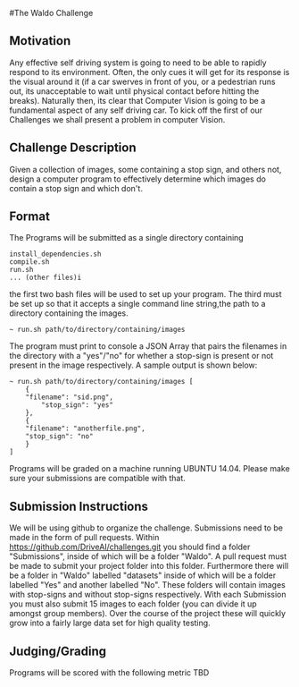 #The Waldo Challenge


## Motivation

Any effective self driving system is going to need to be able to rapidly respond to its environment. Often, the only cues it will get for its response is the visual around it (if a car swerves in front of you, or a pedestrian runs out, its unacceptable to wait until physical contact before hitting the breaks). Naturally then, its clear that Computer Vision is going to be a fundamental aspect of any self driving car. To kick off the first of our Challenges we shall present a problem in computer Vision. 
## Challenge Description

Given a collection of images, some containing a stop sign, and others not, design a computer program to effectively determine which images do contain a stop sign and which don't. 

## Format

The Programs will be submitted as a single directory containing 

    install_dependencies.sh
    compile.sh
    run.sh
    ... (other files)i
the first two bash files will be used to set up your program. The third must be set up so that it accepts a single command line string,the path to a directory containing the  images.

    ~ run.sh path/to/directory/containing/images

 The program must print to console a JSON Array that pairs the filenames in the directory with a "yes"/"no" for whether a stop-sign is present or not present in the image respectively. A sample output  is shown below:

    ~ run.sh path/to/directory/containing/images [
        {	
  	    "filename": "sid.png",
            "stop_sign": "yes"
        }, 
        {
	    "filename": "anotherfile.png",
	    "stop_sign": "no"
        }
    ]

Programs will be graded on a machine running UBUNTU 14.04. Please make sure your submissions are compatible with that. 

## Submission Instructions

We will be using github to organize the challenge. Submissions need to be made in the form of pull requests. Within https://github.com/DriveAI/challenges.git you should find a folder "Submissions", inside of which will be a folder "Waldo". A pull request must be made to submit your project folder into this folder. Furthermore there will be a folder in "Waldo" labelled "datasets" inside of which will be a folder labelled "Yes" and another labelled "No". These folders will contain images with stop-signs and without stop-signs respectively. With each Submission you must also submit 15 images to each folder (you can divide it up amongst group members). Over the course of the project these will quickly grow into a fairly large data set for high quality testing.


## Judging/Grading

Programs will be scored with the following metric TBD

